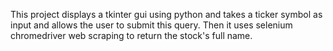 This project displays a tkinter gui using python and takes a ticker symbol as input and allows the user to submit this query. Then it uses selenium chromedriver web scraping to return the stock's full name.
